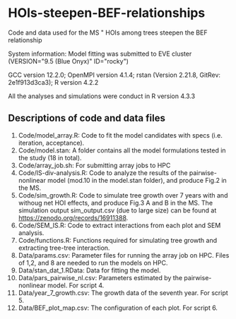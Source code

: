 # HOIs-steepen-BEF-relationships
Code and data used for the MS " HOIs among trees steepen the BEF relationship

System information:
Model fitting was submitted to EVE cluster (VERSION="9.5 (Blue Onyx)" ID="rocky")

GCC version 12.2.0; 
OpenMPI version 4.1.4;
rstan (Version 2.21.8, GitRev: 2e1f913d3ca3);
R version 4.2.2

All the analyses and simulations were conduct in
R version 4.3.3

## Descriptions of code and data files
1. Code/model_array.R: Code to fit the model candidates with specs (i.e. iteration, acceptance).
2. Code/model.stan: A folder contains all the model formulations tested in the study (18 in total).
3. Code/array_job.sh: For submitting array jobs to HPC
4. Code/IS-div-analysis.R: Code to analyze the results of the pairwise-nonlinear model (mod.10 in the model.stan folder), and produce Fig.2 in the MS. 
5. Code/sim_growth.R: Code to simulate tree growth over 7 years with and withoug net HOI effects, and produce Fig.3 A and B in the MS. The simulation output sim_output.csv (due to large size) can be found at https://zenodo.org/records/16911388.
6. Code/SEM_IS.R: Code to extract interactions from each plot and SEM analysis.
7. Code/functions.R: Functions required for simulating tree growth and extracting tree-tree interaction.
8. Data/params.csv: Parameter files for running the array job on HPC. Files of 1,2, and 8 are needed to run the models on HPC.
9. Data/stan_dat_1.RData: Data for fitting the model.
10. Data/pars_pairwise_nl.csv: Parameters estimated by the pairwise-nonlinear model. For script 4.
11. Data/year_7_growth.csv: The growth data of the seventh year. For script 5.
12. Data/BEF_plot_map.csv: The configuration of each plot. For script 6.



